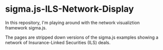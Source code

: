 sigma.js-ILS-Network-Display
============================

In this repository, I'm playing around with the network visualiztion framework sigma.js. 

The pages are stripped down versions of the sigma.js examples showing a network of Insurance-Linked Securities (ILS) deals.
